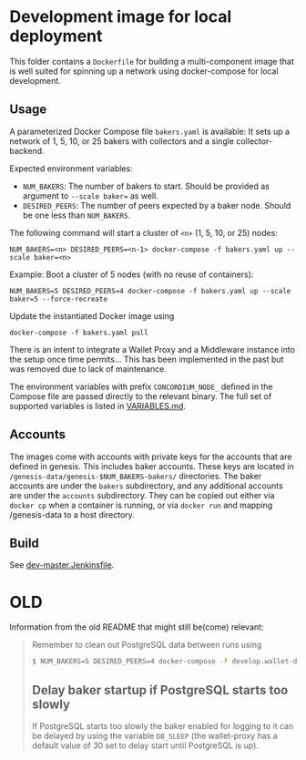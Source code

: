 # Development image for local deployment

This folder contains a `Dockerfile` for building a multi-component image that is well suited for
spinning up a network using docker-compose for local development.

## Usage

A parameterized Docker Compose file `bakers.yaml` is available:
It sets up a network of 1, 5, 10, or 25 bakers with collectors and a single collector-backend.

Expected environment variables:

- `NUM_BAKERS`: The number of bakers to start. Should be provided as argument to `--scale baker=` as well.
- `DESIRED_PEERS`: The number of peers expected by a baker node. Should be one less than `NUM_BAKERS`.

The following command will start a cluster of `<n>` (1, 5, 10, or 25) nodes:

```
NUM_BAKERS=<n> DESIRED_PEERS=<n-1> docker-compose -f bakers.yaml up --scale baker=<n>
```

Example: Boot a cluster of 5 nodes (with no reuse of containers):

```
NUM_BAKERS=5 DESIRED_PEERS=4 docker-compose -f bakers.yaml up --scale baker=5 --force-recreate
```

Update the instantiated Docker image using

```
docker-compose -f bakers.yaml pull
```

There is an intent to integrate a Wallet Proxy and a Middleware instance into the setup
once time permits...
This has been implemented in the past but was removed due to lack of maintenance.

The environment variables with prefix `CONCORDIUM_NODE_` defined in the Compose file are passed directly
to the relevant binary.
The full set of supported variables is listed in [VARIABLES.md](../VARIABLES.md).

## Accounts

The images come with accounts with private keys for the accounts that are
defined in genesis. This includes baker accounts. These keys are located in
`/genesis-data/genesis-$NUM_BAKERS-bakers/` directories. The baker accounts are
under the `bakers` subdirectory, and any additional accounts are under the
`accounts` subdirectory. They can be copied out either via `docker cp` when a
container is running, or via `docker run` and mapping /genesis-data to a host directory.

## Build

See [dev-master.Jenkinsfile](https://gitlab.com/Concordium/concordium-node/-/blob/master/jenkinsfiles/dev-master.Jenkinsfile).

# OLD

Information from the old README that might still be(come) relevant:
 
> Remember to clean out PostgreSQL data between runs using
> ```bash
> $ NUM_BAKERS=5 DESIRED_PEERS=4 docker-compose -f develop.wallet-dev.yml down
> ```
> 
> ## Delay baker startup if PostgreSQL starts too slowly
> If PostgreSQL starts too slowly the baker enabled for logging to it can be delayed by using the variable `DB_SLEEP` (the wallet-proxy has a default value of 30 set to delay start until PostgreSQL is up).
